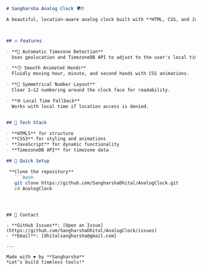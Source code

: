 ```markdown
# Sangharsha Analog Clock 🌍⏰

A beautiful, location-aware analog clock built with **HTML, CSS, and JavaScript**. Features real-time movement, automatic timezone detection, and a personalized brand element. Perfect for showcasing clean design and dynamic functionality.



## 🔥 Features

- **📍 Automatic Timezone Detection**  
  Uses geolocation and TimezoneDB API to adjust to the user's local time.

- **🕒 Smooth Animated Hands**  
  Fluidly moving hour, minute, and second hands with CSS animations.

- **🔢 Symmetrical Number Layout**  
  Clear 1–12 numbering around the clock face for readability.

- **🌐 Local Time Fallback**  
  Works with local time if location access is denied.


## 🧰 Tech Stack

- **HTML5** for structure
- **CSS3** for styling and animations
- **JavaScript** for dynamic functionality
- **TimezoneDB API** for timezone data

## 🚀 Quick Setup

 **Clone the repository**  
   ```bash
   git clone https://github.com/SangharshaDhital/AnalogClock.git
   cd AnalogClock
   ```


   ```



## 💬 Contact

- **GitHub Issues**: [Open an Issue](https://github.com/SangharshaDhital/AnalogClock/issues)
- **Email**: [dhitalsangharsha@gmail.com]

---

Made with ❤️ by **Sangharsha**  
*Let’s build timeless tools!*
```
